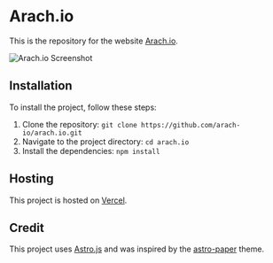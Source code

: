 # Arach.io

This is the repository for the website [Arach.io](https://arach.io).

![Arach.io Screenshot](src/assets/images/arach.io-screenshot.png)


## Installation

To install the project, follow these steps:

1. Clone the repository: `git clone https://github.com/arach-io/arach.io.git`
2. Navigate to the project directory: `cd arach.io`
3. Install the dependencies: `npm install`

## Hosting

This project is hosted on [Vercel](https://vercel.com/).

## Credit
This project uses [Astro.js](https://astro.build/) and was inspired by the [astro-paper](https://github.com/snowpackjs/astro/tree/main/packages/astro-paper) theme.
